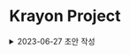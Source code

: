 # Krayon Project
<details>
    <summary>2023-06-27 초안 작성</summary>

<ul>
   <li></li>
</ul>

</details>

